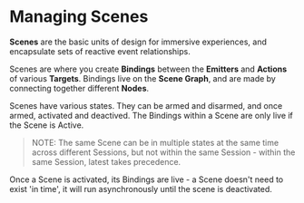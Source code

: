 # Managing Scenes

**Scenes** are the basic units of design for immersive experiences, and encapsulate sets of reactive event relationships.

Scenes are where you create **Bindings** between the **Emitters** and **Actions** of various **Targets**. Bindings live on the **Scene Graph**, and are made by connecting together different **Nodes**.

Scenes have various states. They can be armed and disarmed, and once armed, activated and deactived. The Bindings within a Scene are only live if the Scene is Active.

> NOTE: The same Scene can be in multiple states at the same time across different Sessions, but not within the same Session - within the same Session, latest takes precedence.

Once a Scene is activated, its Bindings are live - a Scene doesn't need to exist 'in time', it will run asynchronously until the scene is deactivated. 